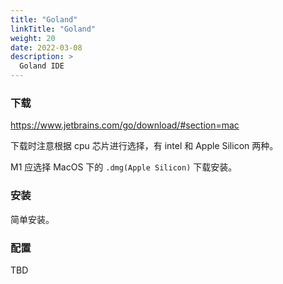 ```yaml
---
title: "Goland"
linkTitle: "Goland"
weight: 20
date: 2022-03-08
description: >
  Goland IDE
---
```


### 下载

https://www.jetbrains.com/go/download/#section=mac

下载时注意根据 cpu 芯片进行选择，有 intel 和 Apple Silicon 两种。

M1 应选择 MacOS 下的 `.dmg(Apple Silicon)` 下载安装。

### 安装

简单安装。

### 配置

TBD



